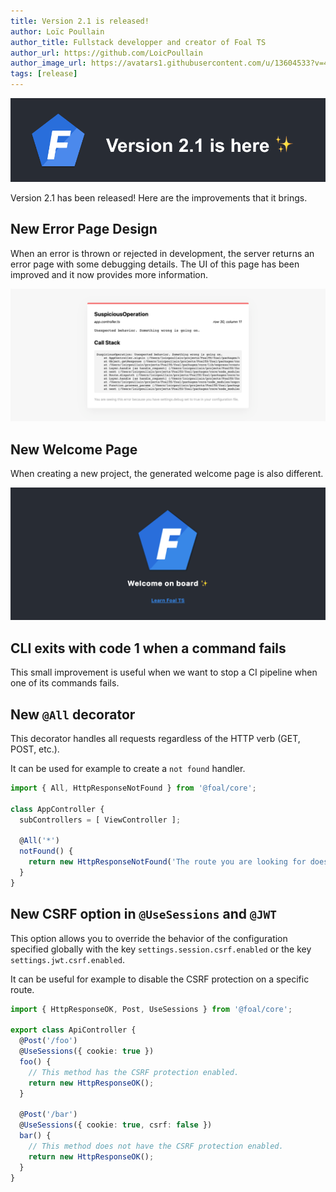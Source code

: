 ```yaml
---
title: Version 2.1 is released!
author: Loïc Poullain
author_title: Fullstack developper and creator of Foal TS
author_url: https://github.com/LoicPoullain
author_image_url: https://avatars1.githubusercontent.com/u/13604533?v=4
tags: [release]
---
```


![Banner](./assets/version-2.1-is-here/banner.png)

Version 2.1 has been released! Here are the improvements that it brings.

<!--truncate-->

## New Error Page Design

When an error is thrown or rejected in development, the server returns an error page with some debugging details. The UI of this page has been improved and it now provides more information.

![Error page](./assets/version-2.1-is-here/error-page.png)

## New Welcome Page

When creating a new project, the generated welcome page is also different.

![Welcome page](./assets/version-2.1-is-here/welcome-page.png)

## CLI exits with code 1 when a command fails

This small improvement is useful when we want to stop a CI pipeline when one of its commands fails.

## New `@All` decorator

This decorator handles all requests regardless of the HTTP verb (GET, POST, etc.).

It can be used for example to create a `not found` handler.

```typescript
import { All, HttpResponseNotFound } from '@foal/core';

class AppController {
  subControllers = [ ViewController ];

  @All('*')
  notFound() {
    return new HttpResponseNotFound('The route you are looking for does not exist.');
  }
}
```

## New CSRF option in `@UseSessions` and `@JWT`

This option allows you to override the behavior of the configuration specified globally with the key `settings.session.csrf.enabled` or the key `settings.jwt.csrf.enabled`.

It can be useful for example to disable the CSRF protection on a specific route.

```typescript
import { HttpResponseOK, Post, UseSessions } from '@foal/core';

export class ApiController {
  @Post('/foo')
  @UseSessions({ cookie: true })
  foo() {
    // This method has the CSRF protection enabled.
    return new HttpResponseOK();
  }

  @Post('/bar')
  @UseSessions({ cookie: true, csrf: false })
  bar() {
    // This method does not have the CSRF protection enabled.
    return new HttpResponseOK();
  }
}

```